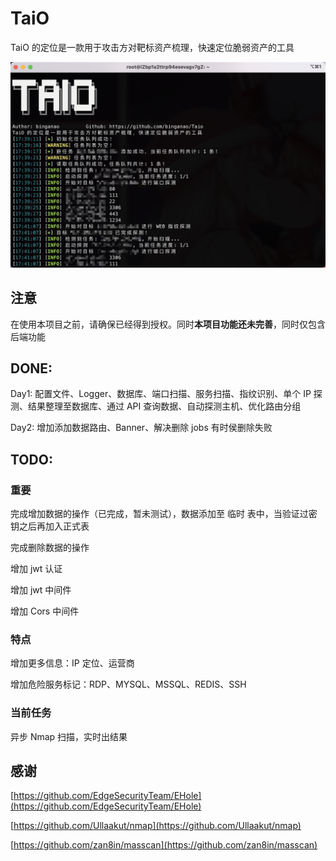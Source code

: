 # TaiO
TaiO 的定位是一款用于攻击方对靶标资产梳理，快速定位脆弱资产的工具

![](https://github.com/binganao/TaiO/blob/master/assets/Process.png?raw=true)

## 注意

在使用本项目之前，请确保已经得到授权。同时**本项目功能还未完善**，同时仅包含后端功能

## DONE:

Day1: 配置文件、Logger、数据库、端口扫描、服务扫描、指纹识别、单个 IP 探测、结果整理至数据库、通过 API 查询数据、自动探测主机、优化路由分组

Day2: 增加添加数据路由、Banner、解决删除 jobs 有时侯删除失败

## TODO:

### 重要

完成增加数据的操作（已完成，暂未测试），数据添加至 临时 表中，当验证过密钥之后再加入正式表

完成删除数据的操作

增加 jwt 认证

增加 jwt 中间件

增加 Cors 中间件

### 特点

增加更多信息：IP 定位、运营商

增加危险服务标记：RDP、MYSQL、MSSQL、REDIS、SSH

### 当前任务

异步 Nmap 扫描，实时出结果

## 感谢

[https://github.com/EdgeSecurityTeam/EHole](https://github.com/EdgeSecurityTeam/EHole)

[https://github.com/Ullaakut/nmap](https://github.com/Ullaakut/nmap)

[https://github.com/zan8in/masscan](https://github.com/zan8in/masscan)
